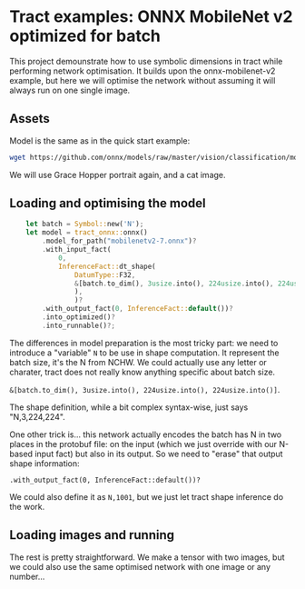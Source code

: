 # Tract examples: ONNX MobileNet v2 optimized for batch

This project demounstrate how to use symbolic dimensions in tract while 
performing network optimisation.
It builds upon the onnx-mobilenet-v2 example, but here we will optimise 
the network without assuming it will always run on one single image.

## Assets

Model is the same as in the quick start example:

```sh
wget https://github.com/onnx/models/raw/master/vision/classification/mobilenet/model/mobilenetv2-7.onnx
```

We will use Grace Hopper portrait again, and a cat image.

## Loading and optimising the model

```rust
    let batch = Symbol::new('N');
    let model = tract_onnx::onnx()
        .model_for_path("mobilenetv2-7.onnx")?
        .with_input_fact(
            0,
            InferenceFact::dt_shape(
                DatumType::F32,
                &[batch.to_dim(), 3usize.into(), 224usize.into(), 224usize.into()],
                ),
                )?
        .with_output_fact(0, InferenceFact::default())?
        .into_optimized()?
        .into_runnable()?;
```

The differences in model preparation is the most tricky part: we need to introduce
a "variable" `N` to be use in shape computation. It represent the batch size, it's the
N from NCHW. We could actually use any letter or charater, tract does not really know
anything specific about batch size.

`&[batch.to_dim(), 3usize.into(), 224usize.into(), 224usize.into()]`.

The shape definition, while a bit complex syntax-wise, just says "N,3,224,224".

One other trick is... this network actually encodes the batch has N in two places in the
protobuf file: on the input (which we just override with our N-based input fact) but also
in its output. So we need to "erase" that output shape information:

`.with_output_fact(0, InferenceFact::default())?`

We could also define it as `N,1001`, but we just let tract shape inference do the work.

## Loading images and running

The rest is pretty straightforward. We make a tensor with two images, but we could also
use the same optimised network with one image or any number...
